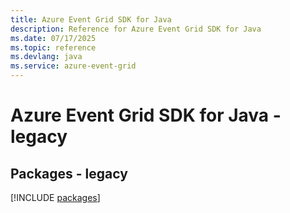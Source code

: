 ```yaml
---
title: Azure Event Grid SDK for Java
description: Reference for Azure Event Grid SDK for Java
ms.date: 07/17/2025
ms.topic: reference
ms.devlang: java
ms.service: azure-event-grid
---
```

# Azure Event Grid SDK for Java - legacy
## Packages - legacy
[!INCLUDE [packages](event-grid-index.md)]
